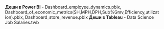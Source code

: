 **Деши в Power BI** - Dashboard_employee_dynamics.pbix, Dashboard_of_economic_metrics(SH,MPH,DPH,Sub%Gmv,Efficiency,utilization).pbix, Dashboard_store_revenue.pbix
**Деши в Tableau** - Data Science Job Salaries.twb
